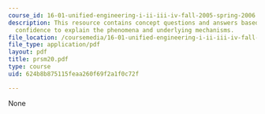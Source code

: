 ```yaml
---
course_id: 16-01-unified-engineering-i-ii-iii-iv-fall-2005-spring-2006
description: This resource contains concept questions and answers based on level of
  confidence to explain the phenomena and underlying mechanisms.
file_location: /coursemedia/16-01-unified-engineering-i-ii-iii-iv-fall-2005-spring-2006/624b8b875115feaa260f69f2a1f0c72f_prsm20.pdf
file_type: application/pdf
layout: pdf
title: prsm20.pdf
type: course
uid: 624b8b875115feaa260f69f2a1f0c72f

---
```

None